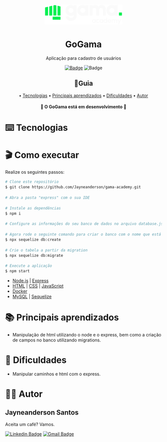 <h1 align="center">
    <img alt="Logo da Gama Academy" src="src/public/images/icon-gama-academy-complete.svg" width="250px"/>
</h1>

<h1 align="center">GoGama</h1>

<div align="center">

Aplicação para cadastro de usuários

<!-- Os 2 modelos abaixo são exemplos de como inserir badge

 <img src="https://img.shields.io/static/v1?label=Site&message=DIO&color=fa962a&style=for-the-badge&logo="/> 

[![](https://img.shields.io/badge/-<MESSAGE>-fa962a?style=flat-square&logo=appveyor)](#cancora) -->

[![Badge](https://img.shields.io/badge/Onde_aprendi-Gama-00F050?style=flat-square)](https://web.digitalinnovation.one/home)
![Badge](https://img.shields.io/badge/License-MIT-green?style=flat-square)

</div>


<h2 align="center">📇Guia</h2>
<p align="center">
    •
    <a href="#tecnologias">Tecnologias</a> •
    <a href="#aprendizados">Principais aprendizados</a> • 
    <a href="#dificuldades">Dificuldades</a> •
    <a href="#autor">Autor</a>
</p>

<h4 align="center">🔨 O GoGama está em desenvolvimento 🔨</h4>

<h1 id="tecnologias">⌨️ Tecnologias</h1>


<h1 id="executando">🎬 Como executar</h1>

Realize os seguintes passos:

```bash
# Clone este repositório
$ git clone https://github.com/Jayneanderson/gama-academy.git

# Abra a pasta "express" com o sua IDE

# Instale as dependências
$ npm i

# Configure as informações do seu banco de dados no arquivo database.js na pasta src/config

# Agora rode o seguinte comando para criar o banco com o nome que está no arquivo database.js
$ npx sequelize db:create

# Crie o tabela a partir da migration
$ npx sequelize db:migrate

# Execute a aplicação
$ npm start
```

- [Node.js](https://nodejs.org/en/) | [Express](https://expressjs.com/pt-br/)
- [HTML](https://developer.mozilla.org/pt-BR/docs/Web/HTML) | [CSS](https://www.w3schools.com/css/) | [JavaScript](https://developer.mozilla.org/pt-BR/docs/Web/JavaScript)
- [Docker](https://www.docker.com/)
- [MySQL](https://www.mysql.com/) | [Sequelize](https://sequelize.org/)

<h1 id="aprendizados">📚 Principais aprendizados</h1>

- Manipulação de html utilizando o node e o express, bem como a criação de campos no banco utilizando migrations.

<h1 id="dificuldades">🚧 Dificuldades</h1>

- Manipular caminhos e html com o express.


<h1 id="autor">👨‍💻 Autor</h1>

<h2>Jayneanderson Santos</h2>

Aceita um café? Vamos.

[![Linkedin Badge](https://img.shields.io/badge/-Jayneanderson-blue?style=flat-square&logo=Linkedin&logoColor=white&link=https://www.linkedin.com/in/jayneanderson-santos/)](https://www.linkedin.com/in/jayneanderson-santos/) 
[![Gmail Badge](https://img.shields.io/badge/-jayneanderson.santos@gmail.com-c14438?style=flat-square&logo=Gmail&logoColor=white&link=mailto:jayneanderson.santos@gmail.com)](mailto:jayneanderson.santos@gmail.com)